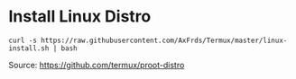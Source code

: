 # Install Linux Distro
```
curl -s https://raw.githubusercontent.com/AxFrds/Termux/master/linux-install.sh | bash
```

Source: https://github.com/termux/proot-distro
